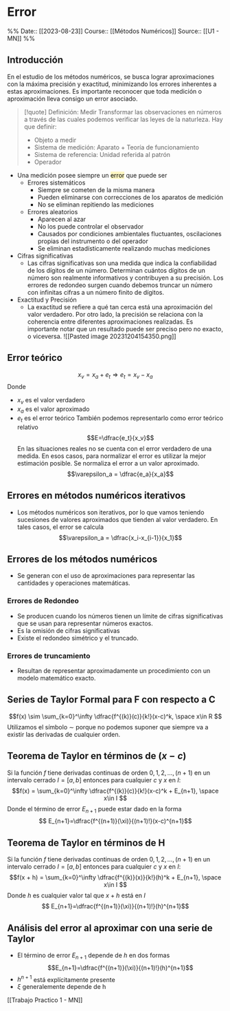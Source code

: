 # Error

%%
Date:: [[2023-08-23]]
Course:: [[Métodos Numéricos]]
Source:: [[U1 - MN]]
%%

## Introducción
En el estudio de los métodos numéricos, se busca lograr aproximaciones con la máxima precisión y exactitud, minimizando los errores inherentes a estas aproximaciones. Es importante reconocer que toda medición o aproximación lleva consigo un error asociado.

>[!quote] Definición: Medir
>Transformar las observaciones en números a través de las cuales podemos verificar las leyes de la naturleza. Hay que definir:
>- Objeto a medir
>- Sistema de medición: Aparato + Teoría de funcionamiento
>- Sistema de referencia: Unidad referida al patrón
>- Operador

- Una medición posee siempre un <mark style="background: #FFF3A3A6;">error</mark> que puede ser 
	- Errores sistemáticos
		- Siempre se cometen de la misma manera
		- Pueden eliminarse con correcciones de los aparatos de medición
		- No se eliminan repitiendo las mediciones
	- Errores aleatorios
		- Aparecen al azar
		- No los puede controlar el observador
		- Causados por condiciones ambientales fluctuantes, oscilaciones propias del instrumento o del operador
		- Se eliminan estadísticamente realizando muchas mediciones
- Cifras significativas
	- Las cifras significativas son una medida que indica la confiabilidad de los dígitos de un número. Determinan cuántos dígitos de un número son realmente informativos y contribuyen a su precisión. Los errores de redondeo surgen cuando debemos truncar un número con infinitas cifras a un número finito de dígitos.
- Exactitud y Precisión
	- La exactitud se refiere a qué tan cerca está una aproximación del valor verdadero. Por otro lado, la precisión se relaciona con la coherencia entre diferentes aproximaciones realizadas. Es importante notar que un resultado puede ser preciso pero no exacto, o viceversa.
![[Pasted image 20231204154350.png]]
## Error teórico
$$x_v=x_a+e_t \Rightarrow e_t = x_v - x_a$$
Donde
- $x_v$ es el valor verdadero
- $x_a$ es el valor aproximado
- $e_t$ es el error teórico
También podemos representarlo como error teórico relativo
$$E=\dfrac{e_t}{x_v}$$
En las situaciones reales no se cuenta con el error verdadero de una medida. En esos casos, para normalizar el error es utilizar la mejor estimación posible. Se normaliza el error a un valor aproximado.
$$\varepsilon_a = \dfrac{e_a}{x_a}$$
## Errores en métodos numéricos iterativos
- Los métodos numéricos son iterativos, por lo que vamos teniendo sucesiones de valores aproximados que tienden al valor verdadero. En tales casos, el error se calcula $$\varepsilon_a = \dfrac{x_i-x_{i-1}}{x_1}$$
## Errores de los métodos numéricos
- Se generan con el uso de aproximaciones para representar las cantidades y operaciones matemáticas.
### Errores de Redondeo
- Se producen cuando los números tienen un límite de cifras significativas que se usan para representar números exactos. 
- Es la omisión de cifras significativas
- Existe el redondeo simétrico y el truncado.
### Errores de truncamiento
- Resultan de representar aproximadamente un procedimiento con un modelo matemático exacto.

## Series de Taylor Formal para F con respecto a C
$$f(x) \sim \sum_{k=0}^\infty \dfrac{f^{(k)}(c)}{k!}(x-c)^k, \space x\in R $$
Utilizamos el símbolo $\sim$ porque no podemos suponer que siempre va a existir las derivadas de cualquier orden.

## Teorema de Taylor en términos de $(x-c)$
Si la función $f$ tiene derivadas continuas de orden $0,1,2,\dots,(n+1)$ en un intervalo cerrado $I=[a,b]$  entonces para cualquier $c$ y $x$ en $I$:
$$f(x) = \sum_{k=0}^\infty \dfrac{f^{(k)}(c)}{k!}(x-c)^k + E_{n+1}, \space x\in I $$
Donde el término de error $E_{n+1}$ puede estar dado en la forma $$ E_{n+1}=\dfrac{f^{(n+1)}(\xi)}{(n+1)!}(x-c)^{n+1}$$

## Teorema de Taylor en términos de H
Si la función $f$ tiene derivadas continuas de orden $0,1,2,\dots,(n+1)$ en un intervalo cerrado $I=[a,b]$  entonces para cualquier $c$ y $x$ en $I$: $$f(x + h) = \sum_{k=0}^\infty \dfrac{f^{(k)}(x)}{k!}(h)^k + E_{n+1}, \space x\in I $$
Donde $h$ es cualquier valor tal que $x+h$ está en $I$
$$ E_{n+1}=\dfrac{f^{(n+1)}(\xi)}{(n+1)!}(h)^{n+1}$$

## Análisis del error al aproximar con una  serie de Taylor
- El término de error $E_{n+1}$ depende de $h$ en dos formas
$$E_{n+1}=\dfrac{f^{(n+1)}(\xi)}{(n+1)!}(h)^{n+1}$$
- $h^{n+1}$ está explícitamente presente
- $\xi$ generalemente depende de h


[[Trabajo Practico 1 - MN]]